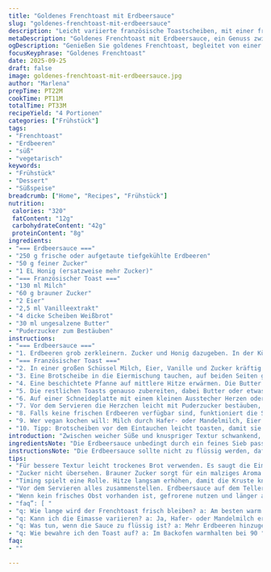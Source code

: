 ```yaml
---
title: "Goldenes Frenchtoast mit Erdbeersauce"
slug: "goldenes-frenchtoast-mit-erdbeersauce"
description: "Leicht variierte französische Toastscheiben, mit einer fruchtigen Erdbeersauce serviert. Die Süße stammt nicht nur aus Zucker, sondern teilweise aus Honig, was eine feine Tiefe bringt. Frische oder tiefgefrorene Erdbeeren sind verwendbar, wobei der Unterschied im Geschmack spürbar ist. Butter zum Anbraten gibt Geschmack und sorgt für eine goldbraune Kruste. Das Gericht ist vegetarisch und kommt ganz ohne Nüsse aus. Dank eingefügter Vanille entfaltet sich eine warme Aromavielfalt. Ein leichter Zuckerstaub auf den Toastscheiben setzt optisch und geschmacklich den Abschluss."
metaDescription: "Goldenes Frenchtoast mit Erdbeersauce, ein Genuss zwischen Süße und Knusprigkeit. Perfekte Wahl für ein Frühstück oder Dessert."
ogDescription: "Genießen Sie goldenes Frenchtoast, begleitet von einer fruchtigen Erdbeersauce. Ideal für jeden Anlass, leicht variierbar."
focusKeyphrase: "Goldenes Frenchtoast"
date: 2025-09-25
draft: false
image: goldenes-frenchtoast-mit-erdbeersauce.jpg
author: "Marlena"
prepTime: PT22M
cookTime: PT11M
totalTime: PT33M
recipeYield: "4 Portionen"
categories: ["Frühstück"]
tags:
- "Frenchtoast"
- "Erdbeeren"
- "süß"
- "vegetarisch"
keywords:
- "Frühstück"
- "Dessert"
- "Süßspeise"
breadcrumb: ["Home", "Recipes", "Frühstück"]
nutrition: 
 calories: "320"
 fatContent: "12g"
 carbohydrateContent: "42g"
 proteinContent: "8g"
ingredients:
- "=== Erdbeersauce ==="
- "250 g frische oder aufgetaute tiefgekühlte Erdbeeren"
- "50 g feiner Zucker"
- "1 EL Honig (ersatzweise mehr Zucker)"
- "=== Französischer Toast ==="
- "130 ml Milch"
- "60 g brauner Zucker"
- "2 Eier"
- "2,5 ml Vanilleextrakt"
- "4 dicke Scheiben Weißbrot"
- "30 ml ungesalzene Butter"
- "Puderzucker zum Bestäuben"
instructions:
- "=== Erdbeersauce ==="
- "1. Erdbeeren grob zerkleinern. Zucker und Honig dazugeben. In der Küchenmaschine oder mit dem Stabmixer zu einer möglichst feinen Sauce pürieren. Achtung: Nicht zu lange mixen, sonst wird es zu flüssig. Ein grober Kern sorgt für Textur. Durch ein feines Sieb passieren, um die nervigen Kerne rauszufiltern. Das steigert die samtige Konsistenz und lässt sich leichter essen. Im Kühlschrank kalt stellen, damit die Aromen durchziehen, mindestens 20 Minuten."
- "=== Französischer Toast ==="
- "2. In einer großen Schüssel Milch, Eier, Vanille und Zucker kräftig mit dem Schneebesen verrühren. Der braune Zucker bringt malziges Aroma, was gut zum Vanilleton passt. Wer mag, kann einen Hauch Zimt ergänzen. Die Eier sorgen für Bindung und eine schöne goldgelbe Farbe beim Braten."
- "3. Eine Brotscheibe in die Eiermischung tauchen, auf beiden Seiten gut einziehen lassen, so dass sie gut durchfeuchtet, aber nicht matschig wird. Das Brot sollte ein paar Minuten baden, damit es nicht trocken bleibt; beim nächsten Mal nutze ich leicht altbackenes Brot, das saugt besser auf ohne auseinanderzufallen."
- "4. Eine beschichtete Pfanne auf mittlere Hitze erwärmen. Die Butter darin schmelzen lassen und sofort zwei Scheiben Frenchtoast hineinlegen. Die Temperatur nicht zu hoch, sonst verbrennt's außen, während innen noch roh ist. Nach ca. 2 Minuten sehen die Ränder knusprig und goldbraun aus, Zeit zum Wenden. Auf der zweiten Seite ungefähr 1,5 bis 2 Minuten braten, bis auch sie Farbe bekommt und Textur hat. Dabei mit einer Spachtel kontrollieren, dass die Kruste gleichmäßig entsteht. Toast herausnehmen und in einem Backofen bei rund 90 °C warmhalten; nicht zu lange, sonst werden sie trocken und zäh."
- "5. Die restlichen Toasts genauso zubereiten, dabei Butter oder etwas neutrales Öl bei Bedarf nachgeben, um Ankleben zu verhindern."
- "6. Auf einer Schneideplatte mit einem kleinen Ausstecher Herzen oder andere Formen aus jeder Toastscheibe stechen. Das sieht charmant aus und ist ein netter Hingucker, besonders für Gäste oder Kinder. Beim ersten Versuch habe ich das Brot zu dünn geschnitten – funktioniert nur bei etwas dickeren Scheiben."
- "7. Vor dem Servieren die Herzchen leicht mit Puderzucker bestäuben, das wirkt charmant und gibt eine dezente Süße. Auf Teller zuerst großzügig etwas Erdbeersauce verteilen. Darauf den Frenchtoast legen, somit saugt das Brot von unten noch einen Teil der Sauce auf. Frische Erdbeerstücke oder Minzblätter können noch als Garnitur dienen."
- "8. Falls keine frischen Erdbeeren verfügbar sind, funktioniert die Sauce ebenfalls mit Himbeeren oder Blaubeeren. Wahlweise kann man statt Vanille auch ein paar Tropfen Orangenblütenwasser in die Eimasse geben – eine überraschende Geschmacksnote."
- "9. Wer vegan kochen will: Milch durch Hafer- oder Mandelmilch, Eier durch Kichererbsenmehl-Wasser-Mix ersetzen. Butter durch Pflanzenöl. Der Geschmack ändert sich natürlich, aber die Basis bleibt."
- "10. Tipp: Brotscheiben vor dem Eintauchen leicht toasten, damit sie weniger schnell durchweichen, für noch bessere Textur."
introduction: "Zwischen weicher Süße und knuspriger Textur schwankend, gelingt dieser goldene Frenchtoast mit selbstgemachter Erdbeersauce wunderbar variabel. Ich habe mit verschiedenen Süßungsmitteln experimentiert, dabei gab Honig der Sauce eine Tiefe, die Zucker allein nicht bringt. Das Gemüsefach quillt spätestens im Frühling vor Erdbeeren über, weshalb ich oft auf tiefgekühlte zurückgreife – der Unterschied ist kleiner als vermutet, wenn man die Sauce gut passiert und losen Zucker statt groben verwendet. Die Butter beim Anbraten ist unverzichtbar für die Farbe und den Duft – sie knistert leicht in der Pfanne, kündigt sich mit nussigen Aromen an. Kleine Fleischstücke sind hier überflüssig. Vanille in der Eimasse ist mein Trick für das gewisse Etwas. Wer Frenchtoast nur klassisch kennt, sollte dieses Upgrade versuchen. Die kleinen Ausstecher-Extras sind auch eine Einladung zum Spielen in der Küche. Denn irgendwo ist das Kochen auch ein bisschen Kinderspiel, oder?"
ingredientsNote: "Die Erdbeersauce unbedingt durch ein feines Sieb passieren, sonst nerven die kleinen Samen beim Essen. Wenn frische Erdbeeren nicht verfügbar sind, einfach gefrorene verwenden und ein wenig länger im Kühlschrank auftauen lassen. Honig statt nur Zucker bringt mehr Geschmacksvielfalt und ein angenehmes Aroma. Für den Toast reicht Weißbrot, aber ein leicht altbackenes Brot saugt die Eiermischung besser auf, ohne zu zerfallen. Beim Zucker für die Eimasse verwende ich braunen Zucker – der ist aromatischer. Vanille-Extrakt sollte von guter Qualität sein, sonst schmeckt es künstlich. Butter braucht man für den Geschmack und die Krustenbildung, da geht nichts dran vorbei. Puderzucker zum Bestäuben sorgt für ein optisches Plus und ein Schneegefühl auf dem warmen Toast. Wer es herzhafter mag, kann die Sauce mit etwas Zitronensaft abrunden."
instructionsNote: "Die Erdbeersauce sollte nicht zu flüssig werden, dafür sorgt das Passieren durch ein feines Sieb – sonst wird sie matschig und 'glitschig'. Lange mixen vermeidet man, um die Textur zu wahren. Beim Toast ist das Timing beim Braten entscheidend: eher mittlere Hitze als zu stark, sonst verbrennt die Außenseite und im Inneren ist der Teig noch roh. Geduld ist ein Muss, die richtige Bräunung erkennt man an der Farbe der Kruste – goldbraun mit kleinen Karamellspuren. Das Einweichen der Brotscheiben in der Eimischung darf ruhig etwas länger dauern, insbesondere bei älterem Brot. Die warme Ablage im Backofen verhindert, dass der Toast labberig wird, wenn man die Portionen nicht sofort serviert. Beim Formen mit Ausstechern sollte die Scheibe dicker als 1 cm sein, sonst fällt sie auseinander. Für Abwechslung sorgen kleine Zusätze wie Zimt in der Eimasse oder frische Kräuter beim Servieren. Auch ein Spritzer Orangensaft in der Sauce kann die Säure wunderbar erhöhen."
tips:
- "Für bessere Textur leicht trockenes Brot verwenden. Es saugt die Eimasse besser, ohne auseinanderzufallen. Vor dem Eintauchen leicht toasten. Kein matschiger Toast. Bei frischen Erdbeeren sind die Aromen intensiver."
- "Zucker nicht übersehen. Brauner Zucker sorgt für ein malziges Aroma. Zusätzlich kann ein Hauch Zimt die Sache abrunden. Bei der Erdbeersauce den Honig nicht vergessen. Er bringt Tiefe ins Gericht."
- "Timing spielt eine Rolle. Hitze langsam erhöhen, damit die Kruste knusprig wird. Braune Farbe ist der Schlüssel. Wenn es zu schnell geht, wird das Innere nicht durchgaren. Mit Geduld arbeiten und den perfekten Bräunungsgrad treffen."
- "Vor dem Servieren alles zusammenstellen. Erdbeersauce auf dem Teller verteilen, Toast darauf legen. Frische Erdbeeren drauflegen, wirkt ansprechend. Vorstellung zählt, besonders wenn Gäste da sind."
- "Wenn kein frisches Obst vorhanden ist, gefrorene nutzen und länger auftauen lassen. Sie schmecken oft ganz gut. Alternativen sind möglich – Himbeeren oder Blaubeeren bieten einen fruchtigen Kick. Zubereitung bleibt gleich."
- "faq”: [ "
- "q: Wie lange wird der Frenchtoast frisch bleiben? a: Am besten warm servieren. Reste im Kühlschrank aufbewahren. In der Pfanne aufwärmen, nicht in der Mikrowelle. Wurde matschig, einfach kurz toasten."
- "q: Kann ich die Eimasse variieren? a: Ja, Hafer- oder Mandelmilch ersetzen. Kichererbsenmehl-Wasser-Mix für Eier nehmen. Pflanzenöl statt Butter. Ein bisschen anders, aber funktioniert gut."
- "q: Was tun, wenn die Sauce zu flüssig ist? a: Mehr Erdbeeren hinzugeben. Gleichzeitig durch das Sieb passieren. Bei dickflüssiger Sauce hilft Stärkemehl oder einfach weniger mixen. Textur bewahren."
- "q: Wie bewahre ich den Toast auf? a: Im Backofen warmhalten bei 90 °C sinnvoll. Nicht zu lange, sonst trocken. Geht auch für Gäste, da bleibt die Kruste knusprig. Wichtig: gleichmäßige Hitze."
faq:
- ""

---
```

